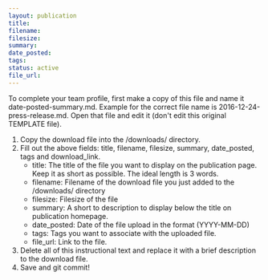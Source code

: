 ```yaml
---
layout: publication
title: 
filename:
filesize: 
summary:
date_posted:
tags:
status: active
file_url:
---
```


To complete your team profile, first make a copy of this file and name it date-posted-summary.md. Example for the correct 
file name is 2016-12-24-press-release.md. Open that file and edit it (don't edit this original TEMPLATE file).

1. Copy the download file into the /downloads/ directory. 
2. Fill out the above fields: title, filename, filesize, summary, date_posted, tags and download_link.
   - title: 		The title of the file you want to display on the publication page. Keep it as short as possible. The ideal length 
					is 3 words.
   - filename: 		Filename of the download file you just added to the /downloads/ directory 
   - filesize: 		Filesize of the file
   - summary: 		A short to description to display below the title on publication homepage.
   - date_posted: 	Date of the file upload in the format (YYYY-MM-DD)
   - tags:			Tags you want to associate with the uploaded file.
   - file_url:	    Link to the file.
3. Delete all of this instructional text and replace it with a brief description to the download file.
4. Save and git commit!